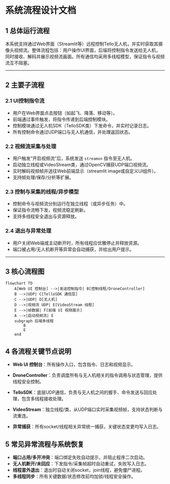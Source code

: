 # 系统流程设计文档

## 1 总体运行流程

本系统支持通过Web界面（Streamlit等）远程控制Tello无人机，并实时获取其摄像头视频流。整体流程包括：用户操作UI界面，后端将控制指令发送给无人机，同时接收、解码并展示视频流画面。所有通信均采用多线程模型，保证指令与视频流互不阻塞。

---

## 2 主要子流程

### 2.1 UI控制指令流

- 用户在Web界面点击按钮（如起飞、降落、移动等）。
- 前端通过事件触发，将指令传递到后端控制模块。
- 控制模块通过无人机SDK（TelloSDK类）下发命令，并实时记录日志。
- 所有控制命令通过UDP端口与无人机通信，并处理返回状态。

### 2.2 视频流采集与处理

- 用户触发“开启视频流”后，系统发送 `streamon` 指令至无人机。
- 启动独立线程或VideoStream类，通过OpenCV捕获UDP端口视频流。
- 实时解码视频帧并送往Web前端显示（streamlit image或自定义UI组件）。
- 支持帧处理/保存/分析等扩展。

### 2.3 控制与采集的线程/异步模型

- 控制命令与视频流分别运行在独立线程（或异步任务）中。
- 保证指令流畅下发，视频流稳定刷新。
- 支持多线程安全退出与资源释放。

### 2.4 退出与异常处理

- 用户关闭Web端或主动断开时，所有线程应优雅停止并释放资源。
- 端口被占用/无人机断开等异常会自动捕获，并给出用户提示。

---

## 3 核心流程图

```mermaid
flowchart TD
    A[Web UI 控制台] -->|发送控制指令| B[控制线程/DroneController]
    B -->|UDP| C[TelloSDK 通信层]
    C -->|UDP| D[无人机]
    D -->|视频流 UDP| E[VideoStream 线程]
    E -->|帧数据| F[前端 UI 视频展示]
    A -->|启动视频流| E
    subgraph 后端多线程
        B
        E
    end
```

## 4 各流程关键节点说明

- **Web UI 控制台**：所有操作入口，包含指令、日志和视频显示。

- **DroneController**：负责调度所有与无人机相关的指令调用与状态管理，提供线程安全控制。

- **TelloSDK**：底层UDP通信，负责与无人机之间的握手、命令发送与回应处理，包含多线程接收处理。

- **VideoStream**：独立线程/类，从UDP端口实时采集视频帧，支持状态判断与流重连。

- **异常捕获**：所有socket/线程相关异常统一捕获，关键状态变更均写入日志。

## 5 常见异常流程与系统恢复

- **端口占用/多开冲突**：端口绑定失败自动提示，并阻止程序二次启动。
- **无人机断开/未回应**：下发指令/采集帧超时自动重试，失败写入日志。
- **线程意外退出**：退出时自动关闭socket，join线程，避免僵尸进程。
- **多线程同步**：所有关键数据/状态修改前均加锁/线程安全操作。